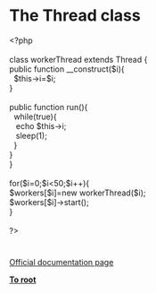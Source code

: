 # The Thread class




<div class="phpcode"><span class="html">
<span class="default">&lt;?php<br><br></span><span class="keyword">class </span><span class="default">workerThread </span><span class="keyword">extends </span><span class="default">Thread </span><span class="keyword">{<br> public function </span><span class="default">__construct</span><span class="keyword">(</span><span class="default">$i</span><span class="keyword">){<br>&#xA0; </span><span class="default">$this</span><span class="keyword">-&gt;</span><span class="default">i</span><span class="keyword">=</span><span class="default">$i</span><span class="keyword">;<br> }<br><br> public function </span><span class="default">run</span><span class="keyword">(){<br>&#xA0; while(</span><span class="default">true</span><span class="keyword">){<br>&#xA0;&#xA0; echo </span><span class="default">$this</span><span class="keyword">-&gt;</span><span class="default">i</span><span class="keyword">;<br>&#xA0;&#xA0; </span><span class="default">sleep</span><span class="keyword">(</span><span class="default">1</span><span class="keyword">);<br>&#xA0; }<br> }<br>}<br><br>for(</span><span class="default">$i</span><span class="keyword">=</span><span class="default">0</span><span class="keyword">;</span><span class="default">$i</span><span class="keyword">&lt;</span><span class="default">50</span><span class="keyword">;</span><span class="default">$i</span><span class="keyword">++){<br> </span><span class="default">$workers</span><span class="keyword">[</span><span class="default">$i</span><span class="keyword">]=new </span><span class="default">workerThread</span><span class="keyword">(</span><span class="default">$i</span><span class="keyword">);<br> </span><span class="default">$workers</span><span class="keyword">[</span><span class="default">$i</span><span class="keyword">]-&gt;</span><span class="default">start</span><span class="keyword">();<br>}<br><br></span><span class="default">?&gt;</span>
</span>
</div>
  

#

[Official documentation page](https://www.php.net/manual/en/class.thread.php)

**[To root](/README.md)**